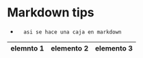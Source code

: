 # Markdown tips

-       asi se hace una caja en markdown


elemnto 1 | elemento 2 | elemento 3
|---|---|---|